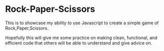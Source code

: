 # Rock-Paper-Scissors

This is to showcase my ability to use Javascript to create a simple game of Rock,Paper,Scissors. 

Hopefully this will give me some practice on making clean, functional, and efficient code that others will be able to understand and give advice on.